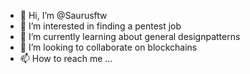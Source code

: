 - 👋 Hi, I’m @Saurusftw
- 👀 I’m interested in finding a pentest job
- 🌱 I’m currently learning about general designpatterns
- 💞️ I’m looking to collaborate on blockchains
- 📫 How to reach me ...

<!---
Saurusftw/Saurusftw is a ✨ special ✨ repository because its `README.md` (this file) appears on your GitHub profile.
You can click the Preview link to take a look at your changes.
--->
